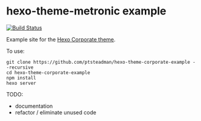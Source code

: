 # hexo-theme-metronic example 

[![Build Status](https://travis-ci.org/ptsteadman/hexo-theme-corporate-example.svg?branch=master)](https://travis-ci.org/ptsteadman/hexo-theme-corporate-example)

Example site for the [Hexo Corporate theme](https://github.com/ptsteadman/hexo-theme-corporate).

To use:

	git clone https://github.com/ptsteadman/hexo-theme-corporate-example --recursive
	cd hexo-theme-corporate-example
	npm install
	hexo server

TODO:
- documentation
- refactor / eliminate unused code
